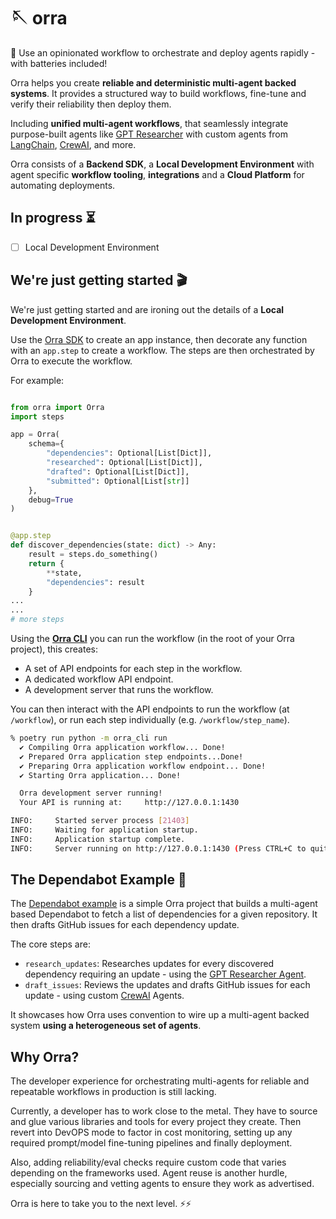 # 🪡 orra

🦸 Use an opinionated workflow to orchestrate and deploy agents rapidly - with batteries included!

Orra helps you create **reliable and deterministic multi-agent backed systems**. It provides a structured way to build workflows, fine-tune and verify their reliability then deploy them.

Including **unified multi-agent workflows**, that seamlessly integrate purpose-built agents like [GPT Researcher](https://github.com/assafelovic/gpt-researcher) with custom agents from [LangChain](https://python.langchain.com/v0.1/docs/modules/agents/), [CrewAI](https://github.com/joaomdmoura/crewAI), and more.

Orra consists of a **Backend SDK**, a **Local Development Environment** with agent specific **workflow tooling**, **integrations** and a **Cloud Platform** for automating deployments.

## In progress ⏳

- [ ] Local Development Environment

## We're just getting started 🎬

We're just getting started and are ironing out the details of a **Local Development Environment**.

Use the [Orra SDK](libs/orra) to create an app instance, then decorate any function with an `app.step` to create a workflow. The steps are then orchestrated by Orra to execute the workflow.

For example:

```python

from orra import Orra
import steps

app = Orra(
    schema={
        "dependencies": Optional[List[Dict]],
        "researched": Optional[List[Dict]],
        "drafted": Optional[List[Dict]],
        "submitted": Optional[List[str]]
    },
    debug=True
)


@app.step
def discover_dependencies(state: dict) -> Any:
    result = steps.do_something()
    return {
        **state,
        "dependencies": result
    }
...
...
# more steps
```

Using the [**Orra CLI**](libs/cli) you can run the workflow (in the root of your Orra project), this creates: 
- A set of API endpoints for each step in the workflow.
- A dedicated workflow API endpoint.
- A development server that runs the workflow.

You can then interact with the API endpoints to run the workflow (at `/workflow`), or run each step individually (e.g. `/workflow/step_name`).

```bash
% poetry run python -m orra_cli run
  ✔ Compiling Orra application workflow... Done!
  ✔ Prepared Orra application step endpoints...Done!
  ✔ Preparing Orra application workflow endpoint... Done!
  ✔ Starting Orra application... Done!

  Orra development server running!
  Your API is running at:     http://127.0.0.1:1430

INFO:     Started server process [21403]
INFO:     Waiting for application startup.
INFO:     Application startup complete.
INFO:     Server running on http://127.0.0.1:1430 (Press CTRL+C to quit)
```

## The Dependabot Example 🤖

The [Dependabot example](examples/dependabot) is a simple Orra project that builds a multi-agent based Dependabot to fetch a list of dependencies for a given repository. It then drafts GitHub issues for each dependency update.

The core steps are:
- `research_updates`: Researches updates for every discovered dependency requiring an update - using the [GPT Researcher Agent](https://github.com/assafelovic/gpt-researcher). 
- `draft_issues`: Reviews the updates and drafts GitHub issues for each update - using custom [CrewAI](https://github.com/joaomdmoura/crewAI) Agents.

It showcases how Orra uses convention to wire up a multi-agent backed system **using a heterogeneous set of agents**.

## Why Orra?

The developer experience for orchestrating multi-agents for reliable and repeatable workflows in production is still lacking.

Currently, a developer has to work close to the metal. They have to source and glue various libraries and tools for every project they create. Then revert into DevOPS mode to factor in cost monitoring, setting up any required prompt/model fine-tuning pipelines and finally deployment.

Also, adding reliability/eval checks require custom code that varies depending on the frameworks used. Agent reuse is another hurdle, especially sourcing and vetting agents to ensure they work as advertised.

Orra is here to take you to the next level. ⚡️⚡️

